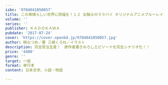 ```yaml
---
isbn: '9784041050057'
title: この素晴らしい世界に祝福を！１２ 女騎士のララバイ オリジナルアニメブルーレイ付き同梱版(仮)
volume: ''
series: ''
publisher: ＫＡＤＯＫＡＷＡ
pubdate: '2017-07-24'
cover: 'https://cover.openbd.jp/9784041050057.jpg'
author: 暁なつめ／著 三嶋くろね／イラスト
description: 完全受注生産！　原作者書きおろしエピソードを完全シナリオ化！！
price: '4400'
genre: ''
target: 一般
format: 単行本
content: 日本文学、小説・物語

---
```


